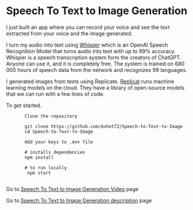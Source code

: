 # Speech To Text to Image Generation

I just built an app where you can record your voice and see the text extracted from your voice and the image generated.

I turn my audio into text using [Whisper](https://openai.com/research/whisper)  which is an OpenAI Speech Recognition Model that turns audio into text with up to 99% accuracy. Whisper is a speech transcription system form the creators of ChatGPT. Anyone can use it, and it is completely free. The system is trained on 680 000 hours of speech data from the network and recognizes 99 languages.

I generated images from texts using Replicate. [Replicat](https://replicate.com/blog/machine-learning-needs-better-tools) runs machine learning models on the cloud. They have a library of open-source
models that we can run with a few lines of code. 


To get started.
```
       Clone the repository

       git clone https://github.com/Ashot72/Speech-to-Text-to-Image
       cd Speech-to-Text-to-Image

       Add your keys to .env file
       
       # installs dependencies
       npm install

       # to run locally
        npm start
      
```

Go to [Speech To Text to Image Generation Video](https://youtu.be/ZI6Q60PrUCE) page

Go to [Speech To Text to Image Generation description](https://ashot72.github.io/Speech-to-Text-to-Image/doc.html) page
